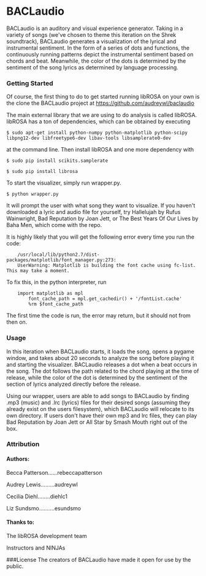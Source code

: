 # BACLaudio
BACLaudio is an auditory and visual experience generator. Taking in a variety of songs (we've chosen to theme this iteration on the Shrek soundtrack), BACLaudio generates a visualization of the lyrical and instrumental sentiment. In the form of a series of dots and functions, the continuously running patterns depict the instrumental sentiment based on chords and beat. Meanwhile, the color of the dots is determined by the sentiment of the song lyrics as determined by language processing. 
### Getting Started

Of course, the first thing to do to get started running libROSA on your own is the clone the BACLaudio project at https://github.com/audreywl/baclaudio

The main external library that we are using to do analysis is called libROSA. libROSA has a ton of dependencies, which can be obtained by executing
```
$ sudo apt-get install python-numpy python-matplotlib python-scipy libpng12-dev libfreetype6-dev libav-tools libsamplerate0-dev
```
at the command line. Then install libROSA and one more dependency with
```
$ sudo pip install scikits.samplerate

$ sudo pip install librosa
```
To start the visualizer, simply run wrapper.py. 
```
$ python wrapper.py
```
It will prompt the user with what song they want to visualize. If you haven't downloaded a lyric and audio file for yourself, try Hallelujah by Rufus Wainwright, Bad Reputation by Joan Jett, or The Best Years Of Our Lives by Baha Men, which come with the repo.

It is highly likely that you will get the following error every time you run the code:
```
	/usr/local/lib/python2.7/dist-packages/matplotlib/font_manager.py:273: 
	UserWarning: Matplotlib is building the font cache using fc-list. This may take a moment.
```
To fix this, in the python interpreter, run
```
	import matplotlib as mpl
        font_cache_path = mpl.get_cachedir() + '/fontList.cache'
        %rm $font_cache_path
```
The first time the code is run, the error may return, but it should not from then on.


### Usage
In this iteration when BACLaudio starts, it loads the song, opens a pygame window, and takes about 20 seconds to analyze the song before playing it and starting the visualizer. BACLaudio releases a dot when a beat occurs in the song. The dot follows the path related to the chord playing at the time of release, while the color of the dot is determined by the sentiment of the section of lyrics analyzed directly before the release. 

Using our wrapper, users are able to add songs to BACLaudio by finding .mp3 (music) and .lrc (lyrics) files for their desired songs (assuming they already exist on the users filesystem), which BACLaudio will relocate to its own directory. If users don't have their own mp3 and lrc files, they can play Bad Reputation by Joan Jett or All Star by Smash Mouth right out of the box.


### Attribution
#### Authors:
Becca Patterson......rebeccapatterson

Audrey Lewis.........audreywl

Cecilia Diehl........diehlc1 

Liz Sundsmo..........esundsmo

#### Thanks to:

The libROSA development team

Instructors and NINJAs

###License
The creators of BACLaudio have made it open for use by the public. 

